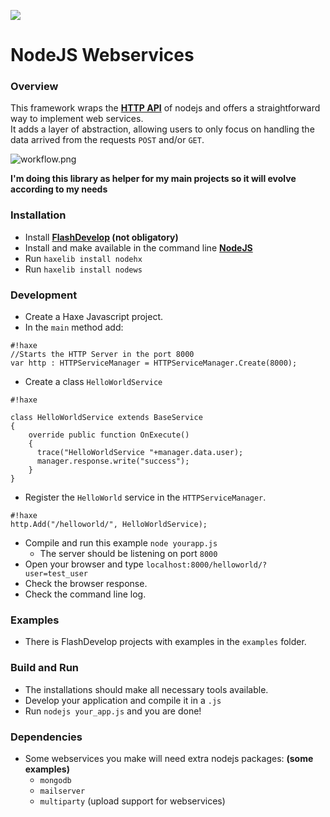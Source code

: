 ![](http://i.imgur.com/zVuvoa8.png)
# NodeJS Webservices

### Overview

This framework wraps the **[HTTP API](http://nodejs.org/api/http.html)** of nodejs and offers a straightforward way to implement web services.  
It adds a layer of abstraction, allowing users to only focus on handling the data arrived from the requests `POST` and/or `GET`.


![workflow.png](https://bitbucket.org/repo/4MbbzR/images/3818944778-workflow.png)

**I'm doing this library as helper for my main projects so it will evolve according to my needs**

### Installation

* Install **[FlashDevelop](http://www.flashdevelop.org/community/viewforum.php?f=11) (not obligatory)**
* Install and make available in the command line **[NodeJS](http://nodejs.org/)**
* Run `haxelib install nodehx`
* Run `haxelib install nodews`


### Development

* Create a Haxe Javascript project.
* In the `main` method add:
```
#!haxe
//Starts the HTTP Server in the port 8000
var http : HTTPServiceManager = HTTPServiceManager.Create(8000);
```
* Create a class `HelloWorldService`
```
#!haxe

class HelloWorldService extends BaseService
{
    override public function OnExecute()
    {
      trace("HelloWorldService "+manager.data.user);
      manager.response.write("success");
    }
}  
```
* Register the `HelloWorld` service in the `HTTPServiceManager`.
```
#!haxe
http.Add("/helloworld/", HelloWorldService);
```
* Compile and run this example `node yourapp.js`
    * The server should be listening on port `8000`
* Open your browser and type `localhost:8000/helloworld/?user=test_user`
* Check the browser response.
* Check the command line log.

### Examples

* There is FlashDevelop projects with examples in the `examples` folder.

### Build and Run

* The installations should make all necessary tools available.
* Develop your application and compile it in a `.js`
* Run `nodejs your_app.js` and you are done!
 
### Dependencies

* Some webservices you make will need extra nodejs packages: **(some examples)**
    * `mongodb`
    * `mailserver`
    * `multiparty` (upload support for webservices)
